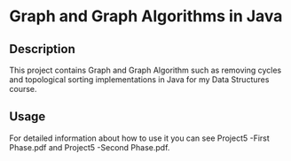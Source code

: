 # Graph and Graph Algorithms in Java 

## Description
This project contains Graph and Graph Algorithm such as removing cycles and topological sorting implementations in Java for my Data Structures course.

## Usage
For detailed information about how to use it you can see Project5 -First Phase.pdf and Project5 -Second Phase.pdf.
